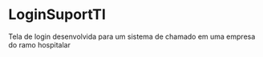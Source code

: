 # LoginSuportTI

Tela de login desenvolvida para um sistema de chamado em uma empresa do ramo hospitalar